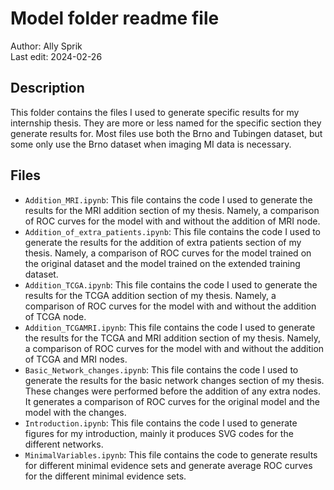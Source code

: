 # Model folder readme file
Author: Ally Sprik \
Last edit: 2024-02-26

## Description
This  folder contains the files I used to generate specific results for my internship thesis. They are more or less named for the specific section they generate results for. Most files use both the Brno and Tubingen dataset, but some only use the Brno dataset when imaging MI data is necessary. 

## Files
- `Addition_MRI.ipynb`: This file contains the code I used to generate the results for the MRI addition section of my thesis. Namely, a comparison of ROC curves for the model with and without the addition of MRI node.
- `Addition_of_extra_patients.ipynb`: This file contains the code I used to generate the results for the addition of extra patients section of my thesis. Namely, a comparison of ROC curves for the model trained on the original dataset and the model trained on the extended training dataset.
- `Addition_TCGA.ipynb`: This file contains the code I used to generate the results for the TCGA addition section of my thesis. Namely, a comparison of ROC curves for the model with and without the addition of TCGA node.
- `Addition_TCGAMRI.ipynb`: This file contains the code I used to generate the results for the TCGA and MRI addition section of my thesis. Namely, a comparison of ROC curves for the model with and without the addition of TCGA and MRI nodes.
- `Basic_Network_changes.ipynb`: This file contains the code I used to generate the results for the basic network changes section of my thesis. These changes were performed before the addition of any extra nodes. It generates a comparison of ROC curves for the original model and the model with the changes.
- `Introduction.ipynb`: This file contains the code I used to generate figures for my introduction, mainly it produces SVG codes for the different networks.
- `MinimalVariables.ipynb`: This file contains the code to generate results for different minimal evidence sets and generate average ROC curves for the different minimal evidence sets.